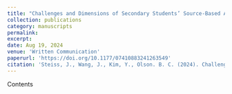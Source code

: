 ```yaml
---
title: "Challenges and Dimensions of Secondary Students’ Source-Based Argument Writing in History"
collection: publications
category: manuscripts
permalink: 
excerpt: 
date: Aug 19, 2024
venue: 'Written Communication'
paperurl: 'https://doi.org/10.1177/07410883241263549'
citation: 'Steiss, J., Wang, J., Kim, Y., Olson. B. C. (2024). Challenges and Dimensions of Secondary Students’ Source-Based Argument Writing in History. <i>Written Communication</i>1(4).'
---
```


Contents
